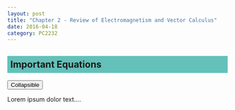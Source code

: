 ```yaml
---
layout: post
title: "Chapter 2 - Review of Electromagnetism and Vector Calculus"
date: 2016-04-18
category: PC2232
---
```


<h2><div style="padding:7px;background-color:#63C1BA;line-height:1.2;">
Important Equations
</div></h2>

<button data-toggle="collapse" data-target="#demo">Collapsible</button>

<div id="demo" class="collapse">
Lorem ipsum dolor text....
</div>



